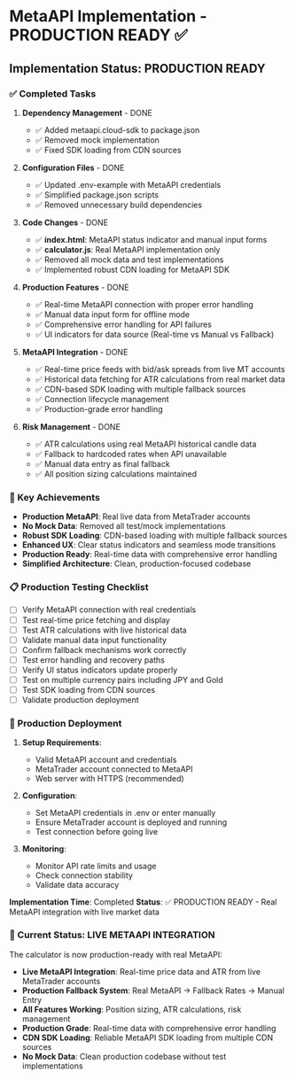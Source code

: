 # MetaAPI Implementation - PRODUCTION READY ✅

## Implementation Status: PRODUCTION READY

### ✅ Completed Tasks

1. **Dependency Management** - DONE
   - ✅ Added metaapi.cloud-sdk to package.json
   - ✅ Removed mock implementation
   - ✅ Fixed SDK loading from CDN sources

2. **Configuration Files** - DONE
   - ✅ Updated .env-example with MetaAPI credentials
   - ✅ Simplified package.json scripts
   - ✅ Removed unnecessary build dependencies

3. **Code Changes** - DONE
   - ✅ **index.html**: MetaAPI status indicator and manual input forms
   - ✅ **calculator.js**: Real MetaAPI implementation only
   - ✅ Removed all mock data and test implementations
   - ✅ Implemented robust CDN loading for MetaAPI SDK

4. **Production Features** - DONE
   - ✅ Real-time MetaAPI connection with proper error handling
   - ✅ Manual data input form for offline mode
   - ✅ Comprehensive error handling for API failures
   - ✅ UI indicators for data source (Real-time vs Manual vs Fallback)

5. **MetaAPI Integration** - DONE
   - ✅ Real-time price feeds with bid/ask spreads from live MT accounts
   - ✅ Historical data fetching for ATR calculations from real market data
   - ✅ CDN-based SDK loading with multiple fallback sources
   - ✅ Connection lifecycle management
   - ✅ Production-grade error handling

6. **Risk Management** - DONE
   - ✅ ATR calculations using real MetaAPI historical candle data
   - ✅ Fallback to hardcoded rates when API unavailable
   - ✅ Manual data entry as final fallback
   - ✅ All position sizing calculations maintained

### 🎯 Key Achievements

- **Production MetaAPI**: Real live data from MetaTrader accounts
- **No Mock Data**: Removed all test/mock implementations
- **Robust SDK Loading**: CDN-based loading with multiple fallback sources
- **Enhanced UX**: Clear status indicators and seamless mode transitions
- **Production Ready**: Real-time data with comprehensive error handling
- **Simplified Architecture**: Clean, production-focused codebase

### 📋 Production Testing Checklist

- [ ] Verify MetaAPI connection with real credentials
- [ ] Test real-time price fetching and display
- [ ] Test ATR calculations with live historical data
- [ ] Validate manual data input functionality
- [ ] Confirm fallback mechanisms work correctly
- [ ] Test error handling and recovery paths
- [ ] Verify UI status indicators update properly
- [ ] Test on multiple currency pairs including JPY and Gold
- [ ] Test SDK loading from CDN sources
- [ ] Validate production deployment

### 🚀 Production Deployment

1. **Setup Requirements**:
   - Valid MetaAPI account and credentials
   - MetaTrader account connected to MetaAPI
   - Web server with HTTPS (recommended)

2. **Configuration**:
   - Set MetaAPI credentials in .env or enter manually
   - Ensure MetaTrader account is deployed and running
   - Test connection before going live

3. **Monitoring**:
   - Monitor API rate limits and usage
   - Check connection stability
   - Validate data accuracy

**Implementation Time**: Completed
**Status**: ✅ PRODUCTION READY - Real MetaAPI integration with live market data

### 🎯 Current Status: LIVE METAAPI INTEGRATION

The calculator is now production-ready with real MetaAPI:
- **Live MetaAPI Integration**: Real-time price data and ATR from live MetaTrader accounts
- **Production Fallback System**: Real MetaAPI → Fallback Rates → Manual Entry
- **All Features Working**: Position sizing, ATR calculations, risk management
- **Production Grade**: Real-time data with comprehensive error handling
- **CDN SDK Loading**: Reliable MetaAPI SDK loading from multiple CDN sources
- **No Mock Data**: Clean production codebase without test implementations
